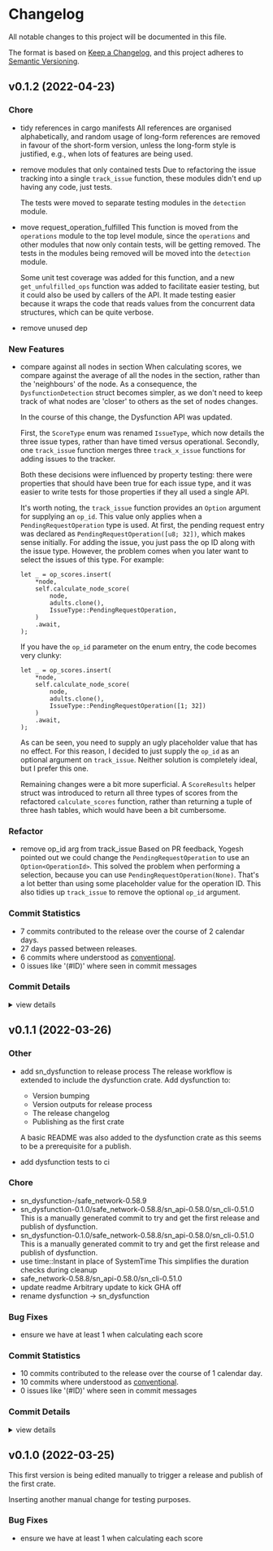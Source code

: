 # Changelog

All notable changes to this project will be documented in this file.

The format is based on [Keep a Changelog](https://keepachangelog.com/en/1.0.0/),
and this project adheres to [Semantic Versioning](https://semver.org/spec/v2.0.0.html).

## v0.1.2 (2022-04-23)

### Chore

 - <csr-id-318ee1d22970b5f06e93a99b6e8fff6da638c589/> tidy references in cargo manifests
   All references are organised alphabetically, and random usage of long-form references are removed in
   favour of the short-form version, unless the long-form style is justified, e.g., when lots of
   features are being used.
 - <csr-id-6452690c1b75bb8804c1f9de19c394a83f178acb/> remove modules that only contained tests
   Due to refactoring the issue tracking into a single `track_issue` function, these modules didn't end
   up having any code, just tests.
   
   The tests were moved to separate testing modules in the `detection` module.
 - <csr-id-08385f4e03cd43b94f15523597f90f1cc9977a87/> move request_operation_fulfilled
   This function is moved from the `operations` module to the top level module, since the `operations`
   and other modules that now only contain tests, will be getting removed. The tests in the modules
   being removed will be moved into the `detection` module.
   
   Some unit test coverage was added for this function, and a new `get_unfulfilled_ops` function was
   added to facilitate easier testing, but it could also be used by callers of the API. It made testing
   easier because it wraps the code that reads values from the concurrent data structures, which can be
   quite verbose.
 - <csr-id-66901bcb3b68d3fbe84bfde915bb80ae1b562347/> remove unused dep

### New Features

 - <csr-id-5df610c93b76cfc3a6f09734476240313b16bee6/> compare against all nodes in section
   When calculating scores, we compare against the average of all the nodes in the section, rather than
   the 'neighbours' of the node. As a consequence, the `DysfunctionDetection` struct becomes simpler,
   as we don't need to keep track of what nodes are 'closer' to others as the set of nodes changes.
   
   In the course of this change, the Dysfunction API was updated.
   
   First, the `ScoreType` enum was renamed `IssueType`, which now details the three issue types, rather
   than have timed versus operational. Secondly, one `track_issue` function merges three
   `track_x_issue` functions for adding issues to the tracker.
   
   Both these decisions were influenced by property testing: there were properties that should have
   been true for each issue type, and it was easier to write tests for those properties if they all
   used a single API.
   
   It's worth noting, the `track_issue` function provides an `Option` argument for supplying an
   `op_id`. This value only applies when a `PendingRequestOperation` type is used. At first, the
   pending request entry was declared as `PendingRequestOperation([u8; 32])`, which makes sense
   initially. For adding the issue, you just pass the op ID along with the issue type. However, the
   problem comes when you later want to select the issues of this type. For example:
   ```
   let _ = op_scores.insert(
       *node,
       self.calculate_node_score(
           node,
           adults.clone(),
           IssueType::PendingRequestOperation,
       )
       .await,
   );
   ```
   
   If you have the `op_id` parameter on the enum entry, the code becomes very clunky:
   ```
   let _ = op_scores.insert(
       *node,
       self.calculate_node_score(
           node,
           adults.clone(),
           IssueType::PendingRequestOperation([1; 32])
       )
       .await,
   );
   ```
   
   As can be seen, you need to supply an ugly placeholder value that has no effect. For this reason, I
   decided to just supply the `op_id` as an optional argument on `track_issue`. Neither solution is
   completely ideal, but I prefer this one.
   
   Remaining changes were a bit more superficial. A `ScoreResults` helper struct was introduced to
   return all three types of scores from the refactored `calculate_scores` function, rather than
   returning a tuple of three hash tables, which would have been a bit cumbersome.

### Refactor

 - <csr-id-1f3af46aea59ebeb1b6a4b736e80e86ce2f724d8/> remove op_id arg from track_issue
   Based on PR feedback, Yogesh pointed out we could change the `PendingRequestOperation` to use an
   `Option<OperationId>`. This solved the problem when performing a selection, because you can use
   `PendingRequestOperation(None)`. That's a lot better than using some placeholder value for the
   operation ID. This also tidies up `track_issue` to remove the optional `op_id` argument.

### Commit Statistics

<csr-read-only-do-not-edit/>

 - 7 commits contributed to the release over the course of 2 calendar days.
 - 27 days passed between releases.
 - 6 commits where understood as [conventional](https://www.conventionalcommits.org).
 - 0 issues like '(#ID)' where seen in commit messages

### Commit Details

<csr-read-only-do-not-edit/>

<details><summary>view details</summary>

 * **Uncategorized**
    - tidy references in cargo manifests ([`318ee1d`](https://github.com/maidsafe/safe_network/commit/318ee1d22970b5f06e93a99b6e8fff6da638c589))
    - Merge #1122 ([`f359a45`](https://github.com/maidsafe/safe_network/commit/f359a45971a5b42a6f174536475f47b8ab076901))
    - remove modules that only contained tests ([`6452690`](https://github.com/maidsafe/safe_network/commit/6452690c1b75bb8804c1f9de19c394a83f178acb))
    - move request_operation_fulfilled ([`08385f4`](https://github.com/maidsafe/safe_network/commit/08385f4e03cd43b94f15523597f90f1cc9977a87))
    - remove op_id arg from track_issue ([`1f3af46`](https://github.com/maidsafe/safe_network/commit/1f3af46aea59ebeb1b6a4b736e80e86ce2f724d8))
    - remove unused dep ([`66901bc`](https://github.com/maidsafe/safe_network/commit/66901bcb3b68d3fbe84bfde915bb80ae1b562347))
    - compare against all nodes in section ([`5df610c`](https://github.com/maidsafe/safe_network/commit/5df610c93b76cfc3a6f09734476240313b16bee6))
</details>

## v0.1.1 (2022-03-26)

### Other

 - <csr-id-df66875627aa41d06b7613085f05a97187c7175d/> add sn_dysfunction to release process
   The release workflow is extended to include the dysfunction crate. Add dysfunction to:
   
   * Version bumping
   * Version outputs for release process
   * The release changelog
   * Publishing as the first crate
   
   A basic README was also added to the dysfunction crate as this seems to be a prerequisite for a
   publish.
 - <csr-id-2e6d78c13c137e422d3714e8c113aeb4c0b597a3/> add dysfunction tests to ci

### Chore

 - <csr-id-b471b5c9f539933dd12de7af3473d2b0f61d7f28/> sn_dysfunction-/safe_network-0.58.9
 - <csr-id-1aa331daa42ef306728fc99e612fbddeed1501d7/> sn_dysfunction-0.1.0/safe_network-0.58.8/sn_api-0.58.0/sn_cli-0.51.0
   This is a manually generated commit to try and get the first release and publish of dysfunction.
 - <csr-id-52c218861044a46bf4e1666188dc58de232bde60/> sn_dysfunction-0.1.0/safe_network-0.58.8/sn_api-0.58.0/sn_cli-0.51.0
   This is a manually generated commit to try and get the first release and publish of dysfunction.
 - <csr-id-c9f27640d3b1c62bdf88ec954a395e09e799a181/> use time::Instant in place of SystemTime
   This simplifies the duration checks during cleanup
 - <csr-id-907c7d3ef4f65df5566627938154dfca1e2fdc05/> safe_network-0.58.8/sn_api-0.58.0/sn_cli-0.51.0
 - <csr-id-15a0d354fd804f8f44735b09c22f9e456211c067/> update readme
   Arbitrary update to kick GHA off
 - <csr-id-aafb6d2a458fc4e2dc94ea3a08cb519fe52bc131/> rename dysfunction -> sn_dysfunction

### Bug Fixes

 - <csr-id-52aaf595293f2f0d3dd234907134bc624703a3ca/> ensure we have at least 1 when calculating each score

### Commit Statistics

<csr-read-only-do-not-edit/>

 - 10 commits contributed to the release over the course of 1 calendar day.
 - 10 commits where understood as [conventional](https://www.conventionalcommits.org).
 - 0 issues like '(#ID)' where seen in commit messages

### Commit Details

<csr-read-only-do-not-edit/>

<details><summary>view details</summary>

 * **Uncategorized**
    - sn_dysfunction-/safe_network-0.58.9 ([`b471b5c`](https://github.com/maidsafe/safe_network/commit/b471b5c9f539933dd12de7af3473d2b0f61d7f28))
    - sn_dysfunction-0.1.0/safe_network-0.58.8/sn_api-0.58.0/sn_cli-0.51.0 ([`1aa331d`](https://github.com/maidsafe/safe_network/commit/1aa331daa42ef306728fc99e612fbddeed1501d7))
    - sn_dysfunction-0.1.0/safe_network-0.58.8/sn_api-0.58.0/sn_cli-0.51.0 ([`52c2188`](https://github.com/maidsafe/safe_network/commit/52c218861044a46bf4e1666188dc58de232bde60))
    - add sn_dysfunction to release process ([`df66875`](https://github.com/maidsafe/safe_network/commit/df66875627aa41d06b7613085f05a97187c7175d))
    - use time::Instant in place of SystemTime ([`c9f2764`](https://github.com/maidsafe/safe_network/commit/c9f27640d3b1c62bdf88ec954a395e09e799a181))
    - safe_network-0.58.8/sn_api-0.58.0/sn_cli-0.51.0 ([`907c7d3`](https://github.com/maidsafe/safe_network/commit/907c7d3ef4f65df5566627938154dfca1e2fdc05))
    - ensure we have at least 1 when calculating each score ([`52aaf59`](https://github.com/maidsafe/safe_network/commit/52aaf595293f2f0d3dd234907134bc624703a3ca))
    - update readme ([`15a0d35`](https://github.com/maidsafe/safe_network/commit/15a0d354fd804f8f44735b09c22f9e456211c067))
    - add dysfunction tests to ci ([`2e6d78c`](https://github.com/maidsafe/safe_network/commit/2e6d78c13c137e422d3714e8c113aeb4c0b597a3))
    - rename dysfunction -> sn_dysfunction ([`aafb6d2`](https://github.com/maidsafe/safe_network/commit/aafb6d2a458fc4e2dc94ea3a08cb519fe52bc131))
</details>

## v0.1.0 (2022-03-25)

This first version is being edited manually to trigger a release and publish of the first crate.

Inserting another manual change for testing purposes.

### Bug Fixes

 - <csr-id-52aaf595293f2f0d3dd234907134bc624703a3ca/> ensure we have at least 1 when calculating each score

